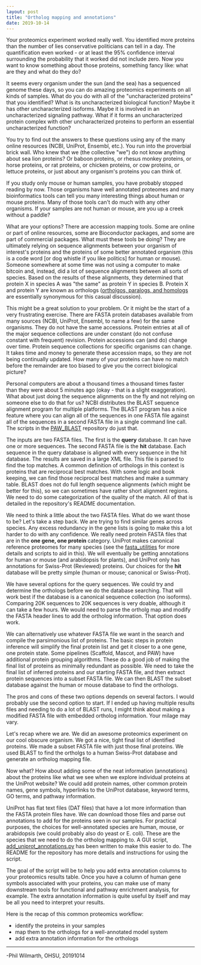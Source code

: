 ```yaml
---
layout: post
title: "Ortholog mapping and annotations"
date: 2019-10-14
---
```


Your proteomics experiment worked really well. You identified more proteins than the number of lies conservative politicians can tell in a day. The quantification even worked - or at least the 95% confidence interval surrounding the probability that it worked did not include zero. Now you want to know something about those proteins, something fancy like: what are they and what do they do?

It seems every organism under the sun (and the sea) has a sequenced genome these days, so you can do amazing proteomics experiments on all kinds of samples. What do you do with all of the "uncharacterized proteins" that you identified? What is its uncharacterized biological function? Maybe it has other uncharacterized isoforms. Maybe it is involved in an uncharacterized signaling pathway. What if it forms an uncharacterized protein complex with other uncharacterized proteins to perform an essential uncharacterized function?

You try to find out the answers to these questions using any of the many online resources (NCBI, UniProt, Ensembl, etc.). You run into the proverbial brick wall. Who knew that we (the collective "we") do not know anything about sea lion proteins? Or baboon proteins, or rhesus monkey proteins, or horse proteins, or rat proteins, or chicken proteins, or cow proteins, or lettuce proteins, or just about any organism's proteins you can think of.

If you study only mouse or human samples, you have probably stopped reading by now. Those organisms have well annotated proteomes and many bioinformatics tools can tell you many interesting things about human or mouse proteins. Many of those tools can't do much with any other organisms. If your samples are not human or mouse, are you up a creek without a paddle?

What are your options? There are accession mapping tools. Some are online or part of online resources, some are Bioconductor packages, and some are part of commercial packages. What must these tools be doing? They are ultimately relying on sequence alignments between your organism of interest's proteins and the proteins of some better annotated organism (this is a code word [or dog whistle if you like politics] for human or mouse). Someone somewhere at some time was not using a computer to make bitcoin and, instead, did a lot of sequence alignments between all sorts of species. Based on the results of these alignments, they determined that protein X in species A was "the same" as protein Y in species B. Protein X and protein Y are known as orthologs ([ortholgos, paralogs, and homologs](https://biology.stackexchange.com/questions/4962/what-is-the-difference-between-orthologs-paralogs-and-homologs) are essentially synonymous for this casual discussion).

This might be a great solution to your problem. Or it might be the start of a very frustrating exercise. There are FASTA protein databases available from many sources (NCBI, UniProt, Ensembl, to name a few) for the same organisms. They do not have the same accessions. Protein entries at all of the major sequence collections are under constant (do not confuse constant with frequent) revision. Protein accessions can (and do) change over time. Protein sequence collections for specific organisms can change. It takes time and money to generate these accession maps, so they are not being continually updated. How many of your proteins can have no match before the remainder are too biased to give you the correct biological picture?

Personal computers are about a thousand times a thousand times faster than they were about 5 minutes ago (okay - that is a slight exaggeration). What about just doing the sequence alignments on the fly and not relying on someone else to do that for us? NCBI distributes the BLAST sequence alignment program for multiple platforms. The BLAST program has a nice feature where you can align all of the sequences in one FASTA file against all of the sequences in a second FASTA file in a single command line call. The scripts in the [PAW_BLAST](https://github.com/pwilmart/PAW_BLAST) repository do just that.

The inputs are two FASTA files. The first is the **query** database. It can have one or more sequences. The second FASTA file is the **hit** database. Each sequence in the query database is aligned with every sequence in the hit database. The results are saved in a large XML file. This file is parsed to find the top matches. A common definition of orthologs in this context is proteins that are reciprocal best matches. With some logic and book keeping, we can find those reciprocal best matches and make a summary table. BLAST does not do full length sequence alignments (which might be better for this), so we can sometimes have rather short alignment regions. We need to do some categorization of the quality of the match. All of that is detailed in the repository's README documentation.

We need to think a little about the two FASTA files. What do we want those to be? Let's take a step back. We are trying to find similar genes across species. Any excess redundancy in the gene lists is going to make this a lot harder to do with any confidence. We really need protein FASTA files that are in the **one gene, one protein** category. UniProt makes canonical reference proteomes for many species (see the [fasta_utilities](https://github.com/pwilmart/fasta_utilities) for more details and scripts to aid in this). We will eventually be getting annotations for human or mouse (and arabidopsis for plants), and UniProt only has annotations for Swiss-Prot (Reviewed) proteins. Our choices for the **hit** database will be pretty simple (human or mouse; canonical or Swiss-Prot).

We have several options for the query sequences. We could try and determine the orthologs before we do the database searching. That will work best if the database is a canonical sequence collection (no isoforms). Comparing 20K sequences to 20K sequences is very doable, although it can take a few hours. We would need to parse the ortholg map and modify the FASTA header lines to add the ortholog information. That option does work.

We can alternatively use whatever FASTA file we want in the search and compile the parsimonious list of proteins. The basic steps in protein inference will simplify the final protein list and get it closer to a one gene, one protein state. Some pipelines (Scaffold, Mascot, and PAW) have additional protein grouping algorithms. These do a good job of making the final list of proteins as minimally redundant as possible. We need to take the final list of inferred proteins and our starting FASTA file, and then extract protein sequences into a subset FASTA file. We can then BLAST the subset database against the human or mouse database to find the orthologs.

The pros and cons of these two options depends on several factors. I would probably use the second option to start. If I ended up having multiple results files and needing to do a lot of BLAST runs, I might think about making a modified FASTA file with embedded ortholog information. Your milage may vary.

Let's recap where we are. We did an awesome proteomics experiment on our cool obscure organism. We got a nice, tight final list of identified proteins. We made a subset FASTA file with just those final proteins. We used BLAST to find the ortholgs to a human Swiss-Prot database and generate an ortholog mapping file.

Now what? How about adding some of the neat information (annotations) about the proteins like what we see when we explore individual proteins at the UniProt website? We could add protein names, other common protein names, gene symbols, hyperlinks to the UniProt database, keyword terms, GO terms, and pathway information.

UniProt has flat text files (DAT files) that have a lot more information than the FASTA protein files have. We can download those files and parse out annotations to add for the proteins seen in our samples. For practical purposes, the choices for well-annotated species are human, mouse, or arabidopsis (we could probably also do yeast or E. coli). These are the species that we need to do the ortholog mapping to. A GUI script, [add_uniprot_annotations.py](https://github.com/pwilmart/annotations) has been written to make this easier to do. The README for the repository has more details and instructions for using the script.

The goal of the script will be to help you add extra annotation columns to your proteomics results table. Once you have a column of human gene symbols associated with your proteins, you can make use of many downstream tools for functional and pathway enrichment analysis, for example. The extra annotation information is quite useful by itself and may be all you need to interpret your results.

Here is the recap of this common proteomics workflow:

- identify the proteins in your samples
- map them to the orthologs for a well-annotated model system
- add extra annotation information for the orthologs

---

-Phil Wilmarth, OHSU, 20191014    
